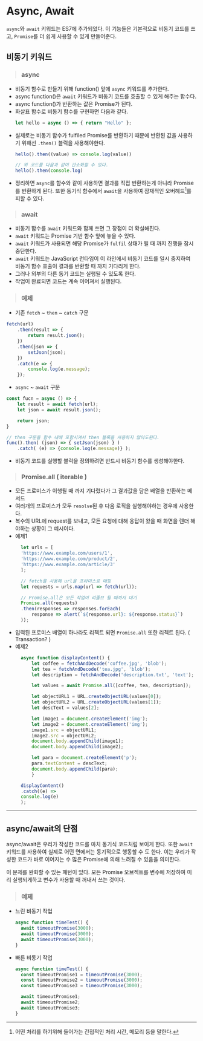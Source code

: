 # Async, Await
```async```와 ```await``` 키워드는 ES7에 추가되었다. 이 기능들은 기본적으로 비동기 코드를 쓰고, ```Promise```를 더 쉽게 사용할 수 있게 만들어준다.

## 비동기 키워드
> ### async
- 비동기 함수로 만들기 위해 function() 앞에 ```async``` 키워드를 추가한다.
- async function()은 ```await``` 키워드가 비동기 코드를 호출할 수 있게 해주는 함수다.
- async function()가 반환하는 값은 Promise가 된다.
- 화살표 함수로 비동기 함수를 구현하면 다음과 같다.
  ```javascript
  let hello = async () => { return "Hello" };
  ```
- 실제로는 비동기 함수가 fulfiled Promise를 반환하기 때문에 반환된 값을 사용하기 위해선 ```.then()``` 블럭을 사용해야한다.
  ```javascript
  hello().then((value) => console.log(value))

  // 위 코드를 다음과 같이 간소화할 수 있다.
  hello().then(console.log)
  ```
- 정리하면 ```async```를 함수와 같이 사용하면 결과를 직접 반환하는게 아니라 Promise를 반환하게 된다. 또한 동기식 함수에서 ```await```을 사용하여 잠재적인 오버헤드[^1]를 피할 수 있다.

[^1]: 어떤 처리를 하기위해 들어가는 간접적인 처리 시간, 메모리 등을 말한다.

> ### await
- 비동기 함수를 ```await``` 키워드와 함께 쓰면 그 장점이 더 확실해진다.
- ```await``` 키워드는 Promise 기반 함수 앞에 놓을 수 있다.
- ```await``` 키워드가 사용되면 해당 Promise가 ```fulfil``` 상태가 될 때 까지 진행을 잠시 중단한다.
- ```await``` 키워드는 JavaScript 런타임이 이 라인에서 비동기 코드를 일시 중지하여 비동기 함수 호출이 결과를 반환할 때 까지 기다리게 한다.
- 그러나 외부의 다른 동기 코드는 실행될 수 있도록 한다.
- 작업이 완료되면 코드는 계속 이어져서 실행된다.

> ### 예제
- 기존 ```fetch``` ~ ```then``` ~ ```catch``` 구문
```javascript
fetch(url)
    .then(result => {
        return result.json();
    })
    .then(json => {
        setJson(json);
    })
    .catch(e => {
        console.log(e.message);
    });
```
- ```async``` ~ ```await``` 구문
```javascript
const fucn = async () => {
    let result = await fetch(url);
    let json = await result.json();

    return json;
}

// then 구문을 함수 내에 포함시켜서 then 블록을 사용하지 않아도된다.
func().then( (json) => { setJson(json) } )
    .catch( (e) => {console.log(e.message)} );
```
- 비동기 코드를 실행할 블럭을 정의하려면 반드시 비동기 함수를 생성해야한다.

> ### Promise.all ( iterable )
- 모든 프로미스가 이행될 때 까지 기다렸다가 그 결과값을 담은 배열을 반환하는 메서드
- 여러개의 프로미스가 모두 ```resolve```된 후 다음 로직을 실행해야하는 경우에 사용한다.
- 복수의 URL에 request를 보내고, 모든 요청에 대해 응답이 왔을 때 화면을 렌더 해야하는 상황이 그 예시이다. 
- 예제1
  ```javascript
    let urls = [
    'https://www.example.com/users/1',
    'https://www.example.com/product/2',
    'https://www.example.com/article/3'
    ];

    // fetch를 사용해 url을 프라미스로 매핑
    let requests = urls.map(url => fetch(url));

    // Promise.all은 모든 작업이 리졸브 될 때까지 대기
    Promise.all(requests)
    .then(responses => responses.forEach(
        response => alert(`${response.url}: ${response.status}`)
    ));
  ```
- 입력된 프로미스 배열이 하나라도 리젝트 되면 ```Promise.all``` 또한 리젝트 된다. ( Transaction? ) 
- 예제2
  ```javascript
    async function displayContent() {
        let coffee = fetchAndDecode('coffee.jpg', 'blob');
        let tea = fetchAndDecode('tea.jpg', 'blob');
        let description = fetchAndDecode('description.txt', 'text');

        let values = await Promise.all([coffee, tea, description]);

        let objectURL1 = URL.createObjectURL(values[0]);
        let objectURL2 = URL.createObjectURL(values[1]);
        let descText = values[2];

        let image1 = document.createElement('img');
        let image2 = document.createElement('img');
        image1.src = objectURL1;
        image2.src = objectURL2;
        document.body.appendChild(image1);
        document.body.appendChild(image2);

        let para = document.createElement('p');
        para.textContent = descText;
        document.body.appendChild(para);
        }

    displayContent()
    .catch((e) =>
    console.log(e)
    );
  ```

***
## async/await의 단점
async/await은 우리가 작성한 코드를 마치 동기식 코드처럼 보이게 한다. 또한 ```await``` 키워드를 사용하여 실제로 어떤 면에서는 동기적으로 행동할 수 도 한다. 이는 우리가 작성한 코드가 바로 이어지는 수 많은 Promise에 의해 느려질 수 있음을 의미한다. 

이 문제를 완화할 수 있는 패턴이 있다. 모든 Promise 오브젝트를 변수에 저장하여 미리 실행되게하고 변수가 사용할 때 꺼내서 쓰는 것이다.

> ### 예제
- 느린 비동기 작업
  ```javascript
  async function timeTest() {
    await timeoutPromise(3000);
    await timeoutPromise(3000);
    await timeoutPromise(3000);
  }
  ```
- 빠른 비동기 작업
  ```javascript
  async function timeTest() {
    const timeoutPromise1 = timeoutPromise(3000);
    const timeoutPromise2 = timeoutPromise(3000);
    const timeoutPromise3 = timeoutPromise(3000);

    await timeoutPromise1;
    await timeoutPromise2;
    await timeoutPromise3;
  }
  ```